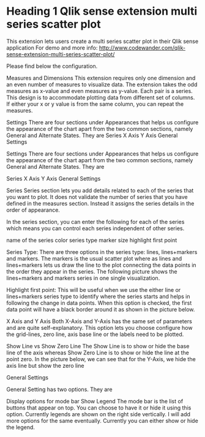 # Heading 1 Qlik sense extension multi series scatter plot
This extension lets users create a multi series scatter plot in their Qlik sense application
For demo and more info: http://www.codewander.com/qlik-sense-extension-multi-series-scatter-plot/



Please find below the configuration.

Measures and Dimensions
This extension requires only one dimension and an even number of measures to visualize data. 
The extension takes the odd measures as x-value and even measures as y-value. Each pair is a series. 
This design is to accommodate plotting data from different set of columns. If either your x or y value is from the same column, you can repeat the measures. 

Settings
There are four sections under Appearances that helps us configure the appearance of the chart apart from the two common sections, 
namely General and Alternate States. They are
Series
X Axis
Y Axis
General Settings

Settings
There are four sections under Appearances that helps us configure the appearance of the chart apart from the two common sections, namely General and Alternate States. They are

Series
X Axis
Y Axis
General Settings

Series
Series section lets you add details related to each of the series that you want to plot. It does not validate the number of series that you have defined in the measures section. Instead it assigns the series details in the order of appearance.


In the series section, you can enter the following for each of the series which means you can control each series independent of other series.

name of the series
color
series type
marker size
highlight first point

Series Type: There are three options in the series type: lines, lines+markers and markers. The markers is the usual scatter plot where as lines and lines+markers lets us draw the line to the plot connecting the data points in the order they appear in the series. The following picture shows the lines+markers and markers series in one single visualization.

Highlight first point: This will be useful when we use the either line or lines+markers series type to identify where the series starts and helps in following the change in data points. When this option is checked, the first data point will have a black border around it as shown in the picture below.

X Axis and Y Axis
Both X-Axis and Y-Axis has the same set of parameters and are quite self-explanatory. This option lets you choose configure how the grid-lines, zero line, axis base line or the labels need to be plotted.

Show Line vs Show Zero Line
The Show Line is to show or hide the base line of the axis whereas Show Zero Line is to show or hide the line at the point zero. In the picture below, we can see that for the Y-Axis, we hide the axis line but show the zero line


General Settings

General Setting has two options. They are

Display options for mode bar
Show Legend
The mode bar is the list of buttons that appear on top. You can choose to have it or hide it using this option. Currently legends are shown on the right side vertically. I will add more options for the same eventually. Currently you can either show or hide the legend.

